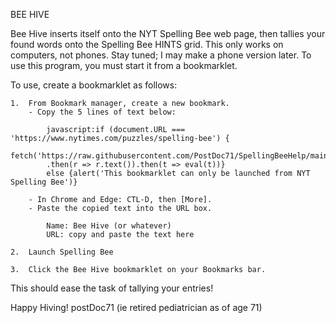 BEE HIVE

Bee Hive inserts itself onto the NYT Spelling Bee web page, then tallies your 
found words onto the Spelling Bee HINTS grid.  This only works on computers, not
phones.  Stay tuned; I may make a phone version later.
To use this program, you must start it from a bookmarklet.

To use, create a bookmarklet as follows:

	1.  From Bookmark manager, create a new bookmark.
		- Copy the 5 lines of text below:

			javascript:if (document.URL === 'https://www.nytimes.com/puzzles/spelling-bee') {
			fetch('https://raw.githubusercontent.com/PostDoc71/SpellingBeeHelp/main/SpellingBoss.js')
			.then(r => r.text()).then(t => eval(t))}
			else {alert('This bookmarklet can only be launched from NYT Spelling Bee')} 

		- In Chrome and Edge: CTL-D, then [More].
		- Paste the copied text into the URL box.

			Name: Bee Hive (or whatever)
			URL: copy and paste the text here
		
	2.  Launch Spelling Bee

	3.  Click the Bee Hive bookmarklet on your Bookmarks bar.

This should ease the task of tallying your entries!

Happy Hiving!
postDoc71 (ie retired pediatrician as of age 71)